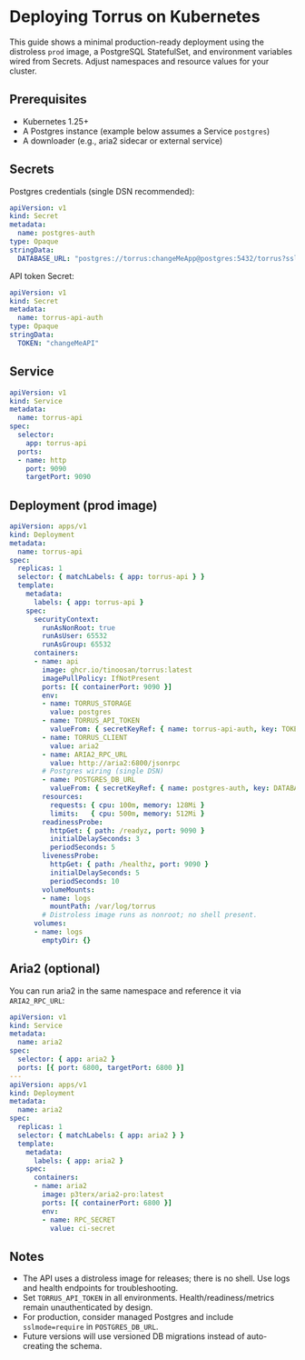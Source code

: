 # Deploying Torrus on Kubernetes

This guide shows a minimal production-ready deployment using the distroless
`prod` image, a PostgreSQL StatefulSet, and environment variables wired from
Secrets. Adjust namespaces and resource values for your cluster.

## Prerequisites
- Kubernetes 1.25+
- A Postgres instance (example below assumes a Service `postgres`)
- A downloader (e.g., aria2 sidecar or external service)

## Secrets

Postgres credentials (single DSN recommended):
```yaml
apiVersion: v1
kind: Secret
metadata:
  name: postgres-auth
type: Opaque
stringData:
  DATABASE_URL: "postgres://torrus:changeMeApp@postgres:5432/torrus?sslmode=disable"
```

API token Secret:
```yaml
apiVersion: v1
kind: Secret
metadata:
  name: torrus-api-auth
type: Opaque
stringData:
  TOKEN: "changeMeAPI"
```

## Service
```yaml
apiVersion: v1
kind: Service
metadata:
  name: torrus-api
spec:
  selector:
    app: torrus-api
  ports:
  - name: http
    port: 9090
    targetPort: 9090
```

## Deployment (prod image)
```yaml
apiVersion: apps/v1
kind: Deployment
metadata:
  name: torrus-api
spec:
  replicas: 1
  selector: { matchLabels: { app: torrus-api } }
  template:
    metadata:
      labels: { app: torrus-api }
    spec:
      securityContext:
        runAsNonRoot: true
        runAsUser: 65532
        runAsGroup: 65532
      containers:
      - name: api
        image: ghcr.io/tinoosan/torrus:latest
        imagePullPolicy: IfNotPresent
        ports: [{ containerPort: 9090 }]
        env:
        - name: TORRUS_STORAGE
          value: postgres
        - name: TORRUS_API_TOKEN
          valueFrom: { secretKeyRef: { name: torrus-api-auth, key: TOKEN } }
        - name: TORRUS_CLIENT
          value: aria2
        - name: ARIA2_RPC_URL
          value: http://aria2:6800/jsonrpc
        # Postgres wiring (single DSN)
        - name: POSTGRES_DB_URL
          valueFrom: { secretKeyRef: { name: postgres-auth, key: DATABASE_URL } }
        resources:
          requests: { cpu: 100m, memory: 128Mi }
          limits:   { cpu: 500m, memory: 512Mi }
        readinessProbe:
          httpGet: { path: /readyz, port: 9090 }
          initialDelaySeconds: 3
          periodSeconds: 5
        livenessProbe:
          httpGet: { path: /healthz, port: 9090 }
          initialDelaySeconds: 5
          periodSeconds: 10
        volumeMounts:
        - name: logs
          mountPath: /var/log/torrus
        # Distroless image runs as nonroot; no shell present.
      volumes:
      - name: logs
        emptyDir: {}
```

## Aria2 (optional)
You can run aria2 in the same namespace and reference it via `ARIA2_RPC_URL`:
```yaml
apiVersion: v1
kind: Service
metadata:
  name: aria2
spec:
  selector: { app: aria2 }
  ports: [{ port: 6800, targetPort: 6800 }]
---
apiVersion: apps/v1
kind: Deployment
metadata:
  name: aria2
spec:
  replicas: 1
  selector: { matchLabels: { app: aria2 } }
  template:
    metadata:
      labels: { app: aria2 }
    spec:
      containers:
      - name: aria2
        image: p3terx/aria2-pro:latest
        ports: [{ containerPort: 6800 }]
        env:
        - name: RPC_SECRET
          value: ci-secret
```

## Notes
- The API uses a distroless image for releases; there is no shell. Use logs and health endpoints for troubleshooting.
- Set `TORRUS_API_TOKEN` in all environments. Health/readiness/metrics remain unauthenticated by design.
- For production, consider managed Postgres and include `sslmode=require` in `POSTGRES_DB_URL`.
- Future versions will use versioned DB migrations instead of auto-creating the schema.
